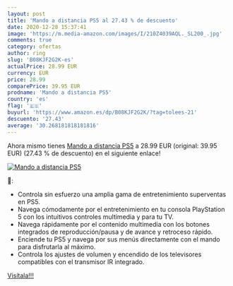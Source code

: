 ```yaml
---
layout: post
title: 'Mando a distancia PS5 al 27.43 % de descuento'
date: 2020-12-28 15:37:41
image: 'https://m.media-amazon.com/images/I/210Z4039AQL._SL200_.jpg'
comments: true
category: ofertas
author: ring
slug: 'B08KJF2G2K-es'
actualPrice: 28.99 EUR
currency: EUR
price: 28.99
comparePrice: 39.95 EUR
prodname: 'Mando a distancia PS5'
country: 'es'
flag: '🇪🇸'
buyurl: 'https://www.amazon.es/dp/B08KJF2G2K/?tag=tolees-21'
descuento: '27.43'
average: '30.268181818181816'
---
```


Ahora mismo tienes [Mando a distancia PS5](https://www.amazon.es/dp/B08KJF2G2K/?tag=tolees-21) a 28.99 EUR (original: 39.95 EUR) (27.43 %  de descuento) en el siguiente enlace!

[![Mando a distancia PS5](https://m.media-amazon.com/images/I/210Z4039AQL._SL200_.jpg)](https://www.amazon.es/dp/B08KJF2G2K/?tag=tolees-21)

🔎:

- Controla sin esfuerzo una amplia gama de entretenimiento superventas en PS5.
- Navega cómodamente por el entretenimiento en tu consola PlayStation 5 con los intuitivos controles multimedia y para tu TV.
- Navega rápidamente por el contenido multimedia con los botones integrados de reproducción/pausa y de avance y retroceso rápido.
- Enciende tu PS5 y navega por sus menús directamente con el mando para disfrutarla al máximo.
- Controla los ajustes de volumen y encendido de los televisores compatibles con el transmisor IR integrado.

[Visítala!!!](https://www.amazon.es/dp/B08KJF2G2K/?tag=tolees-21)
